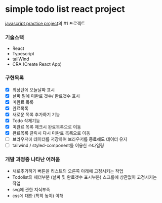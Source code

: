 # simple todo list react project

[javascript practice project](https://webtips.dev/100-javascript-project-ideas)의 #1 프로젝트

### 기술스택

- React
- Typescript
- tailWind
- CRA (Create React App)

### 구현목록

- [x] 최상단에 오늘날짜 표시
- [x] 날짜 밑에 미완료 갯수/ 완료갯수 표시
- [x] 미완료 목록
- [x] 완료목록
- [x] 새로운 목록 추가하기 기능
- [x] Todo 삭제기능
- [x] 미완료 목록 체크시 완료목록으로 이동
- [x] 완료목록 클릭시 다시 미완료 목록으로 이동
- [ ] 브라우저에 데이터를 저장하여 브라우저를 종료해도 데이터 유지
- [ ] tailwind / styled-component를 이용한 스타일링

### 개발 과정중 나타난 어려움

- 새로추가하기 버튼을 리스트의 오른쪽 아래에 고정시키는 작업
- Todolist의 헤더부분 (날짜 및 완료갯수 표시부분) 스크롤에 상관없이 고정시키는 작업
- svg에 관한 지식부족
- css에 대한 (특히 높이) 이해
